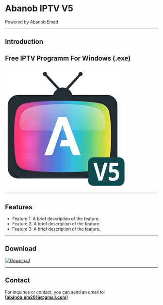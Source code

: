 # Abanob IPTV V5
Powered by Abanob Emad

---

## Introduction
Free IPTV Programm For Windows (.exe)
---

<img src="https://raw.githubusercontent.com/abanobem/Abanob-IPTV/main/logo.png" alt="Abanob IPTV V5" width="400">

---

## Features
* Feature 1: A brief description of the feature.
* Feature 2: A brief description of the feature.
* Feature 3: A brief description of the feature.

---

## Download
[![Download](https://img.shields.io/badge/-Download_Now-blue?style=for-the-badge&logo=github)](https://raw.githubusercontent.com/abanobem/Abanob-IPTV/main/APP/Abanob_IPTV_V5.zip)

---

## Contact
For inquiries or contact, you can send an email to:
**[abanob.em2016@gmail.com]**
